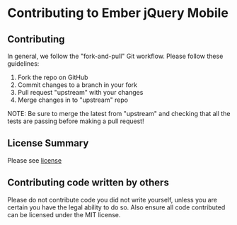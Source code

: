 # Contributing to Ember jQuery Mobile

## Contributing

In general, we follow the "fork-and-pull" Git workflow. Please follow these guidelines:

 1. Fork the repo on GitHub
 2. Commit changes to a branch in your fork
 3. Pull request "upstream" with your changes
 4. Merge changes in to "upstream" repo

NOTE: Be sure to merge the latest from "upstream" and checking that all the tests are passing before making a pull request!

## License Summary

Please see [license](./LICENSE.md)

## Contributing code written by others

Please do not contribute code you did not write yourself, unless you are certain you have the legal ability to do so. Also ensure all code contributed can be licensed under the MIT license.
